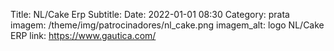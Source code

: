 Title: NL/Cake Erp
Subtitle: 
Date: 2022-01-01 08:30
Category: prata
imagem: /theme/img/patrocinadores/nl_cake.png
imagem_alt: logo NL/Cake ERP
link: https://www.gautica.com/